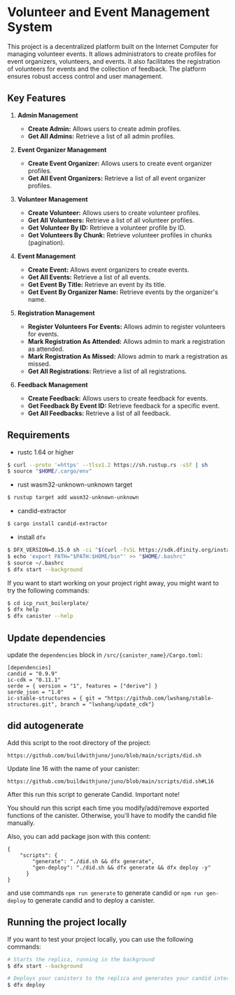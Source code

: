 # Volunteer and  Event Management System

This project is a decentralized platform built on the Internet Computer for managing volunteer events. It allows administrators to create profiles for event organizers, volunteers, and events. It also facilitates the registration of volunteers for events and the collection of feedback. The platform ensures robust access control and user management.

## Key Features

1. **Admin Management**
   - **Create Admin:** Allows users to create admin profiles.
   - **Get All Admins:** Retrieve a list of all admin profiles.

2. **Event Organizer Management**
   - **Create Event Organizer:** Allows users to create event organizer profiles.
   - **Get All Event Organizers:** Retrieve a list of all event organizer profiles.

3. **Volunteer Management**
   - **Create Volunteer:** Allows users to create volunteer profiles.
   - **Get All Volunteers:** Retrieve a list of all volunteer profiles.
   - **Get Volunteer By ID:** Retrieve a volunteer profile by ID.
   - **Get Volunteers By Chunk:** Retrieve volunteer profiles in chunks (pagination).

4. **Event Management**
   - **Create Event:** Allows event organizers to create events.
   - **Get All Events:** Retrieve a list of all events.
   - **Get Event By Title:** Retrieve an event by its title.
   - **Get Event By Organizer Name:** Retrieve events by the organizer's name.

5. **Registration Management**
   - **Register Volunteers For Events:** Allows admin to register volunteers for events.
   - **Mark Registration As Attended:** Allows admin to mark a registration as attended.
   - **Mark Registration As Missed:** Allows admin to mark a registration as missed.
   - **Get All Registrations:** Retrieve a list of all registrations.

6. **Feedback Management**
   - **Create Feedback:** Allows users to create feedback for events.
   - **Get Feedback By Event ID:** Retrieve feedback for a specific event.
   - **Get All Feedbacks:** Retrieve a list of all feedback.

## Requirements
* rustc 1.64 or higher
```bash
$ curl --proto '=https' --tlsv1.2 https://sh.rustup.rs -sSf | sh
$ source "$HOME/.cargo/env"
```
* rust wasm32-unknown-unknown target
```bash
$ rustup target add wasm32-unknown-unknown
```
* candid-extractor
```bash
$ cargo install candid-extractor
```
* install `dfx`
```bash
$ DFX_VERSION=0.15.0 sh -ci "$(curl -fsSL https://sdk.dfinity.org/install.sh)"
$ echo 'export PATH="$PATH:$HOME/bin"' >> "$HOME/.bashrc"
$ source ~/.bashrc
$ dfx start --background
```

If you want to start working on your project right away, you might want to try the following commands:

```bash
$ cd icp_rust_boilerplate/
$ dfx help
$ dfx canister --help
```

## Update dependencies

update the `dependencies` block in `/src/{canister_name}/Cargo.toml`:
```
[dependencies]
candid = "0.9.9"
ic-cdk = "0.11.1"
serde = { version = "1", features = ["derive"] }
serde_json = "1.0"
ic-stable-structures = { git = "https://github.com/lwshang/stable-structures.git", branch = "lwshang/update_cdk"}
```

## did autogenerate

Add this script to the root directory of the project:
```
https://github.com/buildwithjuno/juno/blob/main/scripts/did.sh
```

Update line 16 with the name of your canister:
```
https://github.com/buildwithjuno/juno/blob/main/scripts/did.sh#L16
```

After this run this script to generate Candid.
Important note!

You should run this script each time you modify/add/remove exported functions of the canister.
Otherwise, you'll have to modify the candid file manually.

Also, you can add package json with this content:
```
{
    "scripts": {
        "generate": "./did.sh && dfx generate",
        "gen-deploy": "./did.sh && dfx generate && dfx deploy -y"
      }
}
```

and use commands `npm run generate` to generate candid or `npm run gen-deploy` to generate candid and to deploy a canister.

## Running the project locally

If you want to test your project locally, you can use the following commands:

```bash
# Starts the replica, running in the background
$ dfx start --background

# Deploys your canisters to the replica and generates your candid interface
$ dfx deploy
```